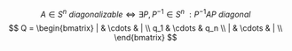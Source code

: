 $$
A \in S^n \ diagonalizable\iff \exists P, P^{-1}\in S^n \ : P^{-1}AP \ diagonal
$$
$$
Q = \begin{bmatrix}
| & \cdots & | \\
q_1 & \cdots & q_n \\
| & \cdots & | \\
\end{bmatrix}
$$
<!--stackedit_data:
eyJoaXN0b3J5IjpbNDMyNDczODY0LC04NTM0OTA3NDZdfQ==
-->